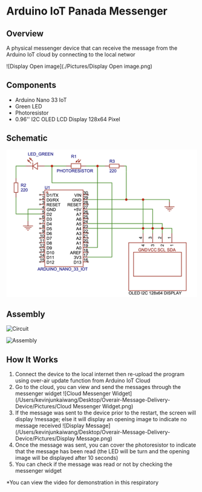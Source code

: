 # Arduino IoT Panada Messenger 
## Overview

A physical messenger device that can receive the message from the Arduino IoT cloud by connecting to the local networ

![Display Open image](./Pictures/Display Open image.png)

## Components

- Arduino Nano 33 IoT 
- Green LED 
- Photoresistor 
- 0.96'' I2C OLED LCD Display 128x64 Pixel

## Schematic
![Schematic](./Pictures/Schematic.png)


## Assembly

![Circuit](/Users/kevinjunkaiwang/Desktop/Overair-Message-Delivery-Device/Pictures/Circuit.png)

![Assembly](/Users/kevinjunkaiwang/Desktop/Overair-Message-Delivery-Device/Pictures/Assembly.png)

## How It Works

1. Connect the device to the local internet then re-upload the program using over-air update function from Arduino IoT Cloud 
2. Go to the cloud, you can view and send the messages through the messenger widget
	![Cloud Messenger Widget](/Users/kevinjunkaiwang/Desktop/Overair-Message-Delivery-Device/Pictures/Cloud Messenger Widget.png)
3. If the message was sent to the device prior to the restart, the screen will display !message; else it will display an opening image to indicate no message received
	![Display Message](/Users/kevinjunkaiwang/Desktop/Overair-Message-Delivery-Device/Pictures/Display Message.png)
4. Once the message was sent, you can cover the photoresistor to indicate that the message has been read (the LED will be turn and the opening image will be displayed after 10 seconds)
5. You can check if the message was read or not by checking the messenger widget 

\*You can view the video for demonstration in this respiratory

